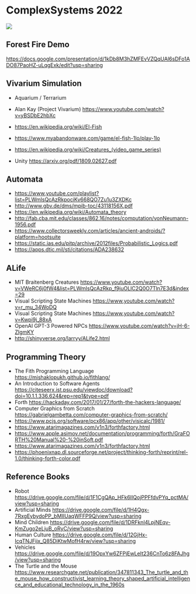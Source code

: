 # ComplexSystems 2022

<img src="https://ia802907.us.archive.org/BookReader/BookReaderPreview.php?id=computerbrain00vonn&subPrefix=computerbrain00vonn&itemPath=/28/items/computerbrain00vonn&server=ia802907.us.archive.org&page=leaf1&fail=preview&&scale=8&rotate=0">

## Forest Fire Demo
https://docs.google.com/presentation/d/1kDb8M3hZMFEvVZQqUAl6sDFo1ADO87PaoHZ-uLqgExk/edit?usp=sharing

## Vivarium Simulation
* Aquarium / Terrarium
* Alan Kay (Project Vivarium) https://www.youtube.com/watch?v=yBSDbE2hbXc

* https://en.wikipedia.org/wiki/El-Fish
* https://www.myabandonware.com/game/el-fish-1lo/play-1lo
* https://en.wikipedia.org/wiki/Creatures_(video_game_series)
* Unity https://arxiv.org/pdf/1809.02627.pdf

## Automata
* https://www.youtube.com/playlist?list=PLWmIsQcAzRkpociKv668QO7Zu1u3ZXDKc
* http://www.gbv.de/dms/mpib-toc/43118156X.pdf
* https://en.wikipedia.org/wiki/Automata_theory
* http://fab.cba.mit.edu/classes/862.16/notes/computation/vonNeumann-1956.pdf
* https://www.collectorsweekly.com/articles/ancient-androids/?platform=hootsuite
* https://static.ias.edu/pitp/archive/2012files/Probabilistic_Logics.pdf
* https://apps.dtic.mil/sti/citations/ADA238632

## ALife
* MIT Braitenberg Creatures https://www.youtube.com/watch?v=VWeRC6j0fW4&list=PLWmIsQcAzRkp_f9juOLlC2Q0O7Tln7E3d&index=29
* Visual Scripting State Machines https://www.youtube.com/watch?v=r_mu_34WoDQ
* Visual Scripting State Machines https://www.youtube.com/watch?v=Kwpi9j_88xA
* OpenAI GPT-3 Powered NPCs https://www.youtube.com/watch?v=jH-6-ZIgmKY
* http://shinyverse.org/larryy/ALife2.html


## Programming Theory
* The Fith Programming Language https://mishaklopukh.github.io/fithlang/
* An Introduction to Software Agents https://citeseerx.ist.psu.edu/viewdoc/download?doi=10.1.1.336.624&rep=rep1&type=pdf
* Forth https://hackaday.com/2017/01/27/forth-the-hackers-language/
* Computer Graphics from Scratch https://gabrielgambetta.com/computer-graphics-from-scratch/
* https://www.pcjs.org/software/pcx86/app/other/visicalc/1981/
* https://www.atarimagazines.com/v1n3/forthfactory.html
* https://www.apple.asimov.net/documentation/programming/forth/GraFORTH%20Manual%20-%20inSoft.pdf
* https://www.atarimagazines.com/v1n3/forthfactory.html
* https://phoenixnap.dl.sourceforge.net/project/thinking-forth/reprint/rel-1.0/thinking-forth-color.pdf

## Reference Books
* Robot https://drive.google.com/file/d/1F1CgQAp_HFk6IIQojPPFfdvPYq_pctMA/view?usp=sharing
* Artificial Minds https://drive.google.com/file/d/1H4Qgx-7RxgEybydoPP_bMIIUaqWFFP9Q/view?usp=sharing
* Mind Children https://drive.google.com/file/d/1DRFknl4LpjNEqv-KmZugo2eLjuB_oRyC/view?usp=sharing
* Human Culture https://drive.google.com/file/d/12GjHx-IcqTNJFijx_Q85DiKtwMofH4rw/view?usp=sharing
* Vehicles https://drive.google.com/file/d/19OpxYw6ZFPjEwLeIt236CnTo6z8FAJhg/view?usp=sharing
* The Turtle and the Mouse https://www.researchgate.net/publication/347811343_The_turtle_and_the_mouse_how_constructivist_learning_theory_shaped_artificial_intelligence_and_educational_technology_in_the_1960s
